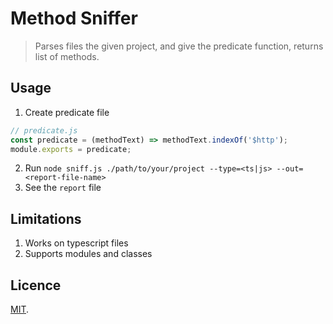 # Method Sniffer
> Parses files the given project, and give the predicate function, returns list of methods.

## Usage
1. Create predicate file
```js
// predicate.js
const predicate = (methodText) => methodText.indexOf('$http');
module.exports = predicate;
```
2. Run `node sniff.js ./path/to/your/project --type=<ts|js> --out=<report-file-name>`
3. See the `report` file

## Limitations
1. Works on typescript files
2. Supports modules and classes 

## Licence
[MIT](./LICENCE).
